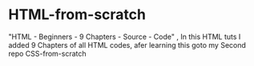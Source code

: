 # HTML-from-scratch
"HTML - Beginners - 9 Chapters - Source - Code" ,
In this HTML tuts I added 9 Chapters of all HTML codes, afer learning this goto my Second repo CSS-from-scratch
